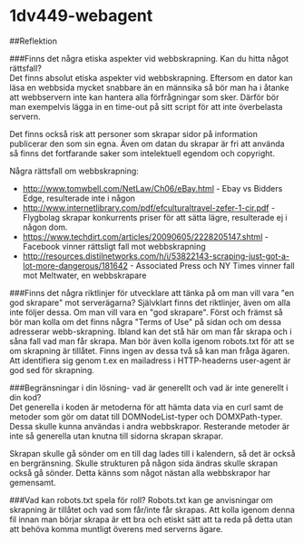 # 1dv449-webagent

##Reflektion

###Finns det några etiska aspekter vid webbskrapning. Kan du hitta något rättsfall?  
Det finns absolut etiska aspekter vid webbskrapning. Eftersom en dator kan läsa en webbsida mycket snabbare än en männsika så bör man ha i åtanke att webbservern inte kan hantera alla förfrågningar som sker. Därför bör man exempelvis lägga in en time-out på sitt script för att inte överbelasta servern.   

Det finns också risk att personer som skrapar sidor på information publicerar den som sin egna. Även om datan du skrapar är fri att använda så finns det fortfarande saker som intelektuell egendom och copyright. 

Några rättsfall om webbskrapning:
* http://www.tomwbell.com/NetLaw/Ch06/eBay.html - Ebay vs Bidders Edge, resulterade inte i någon
* http://www.internetlibrary.com/pdf/efculturaltravel-zefer-1-cir.pdf - Flygbolag skrapar konkurrents priser för att sätta lägre, resulterade ej i någon dom. 
* https://www.techdirt.com/articles/20090605/2228205147.shtml - Facebook vinner rättsligt fall mot webbskrapning
* http://resources.distilnetworks.com/h/i/53822143-scraping-just-got-a-lot-more-dangerous/181642 - Associated Press och NY Times vinner fall mot Meltwater, en webbskrapare


###Finns det några riktlinjer för utvecklare att tänka på om man vill vara "en god skrapare" mot serverägarna?
Självklart finns det riktlinjer, även om alla inte följer dessa. Om man vill vara en "god skrapare". Först och främst så bör man kolla om det finns några "Terms of Use" på sidan och om dessa adresserar webb-skrapning. Ibland kan det stå här om man får skrapa och i såna fall vad man får skrapa. Man bör även kolla igenom robots.txt för att se om skrapning är tillåtet. Finns ingen av dessa två så kan man fråga ägaren. Att identifiera sig genom t.ex en mailadress i HTTP-headerns user-agent är god sed för skrapning.

###Begränsningar i din lösning- vad är generellt och vad är inte generellt i din kod?  
Det generella i koden är metoderna för att hämta data via en curl samt de metoder som gör om datat till DOMNodeList-typer och DOMXPath-typer. Dessa skulle kunna användas i andra webbskrapor. Resterande metoder är inte så generella utan knutna till sidorna skrapan skrapar.  

Skrapan skulle gå sönder om en till dag lades till i kalendern, så det är också en bergränsning. Skulle strukturen på någon sida ändras skulle skrapan också gå sönder. Detta känns som något nästan alla webbskrapor har gemensamt.

###Vad kan robots.txt spela för roll?
Robots.txt kan ge anvisningar om skrapning är tillåtet och vad som får/inte får skrapas. Att kolla igenom denna fil innan man börjar skrapa är ett bra och etiskt sätt att ta reda på detta utan att behöva komma muntligt överens med serverns ägare.

